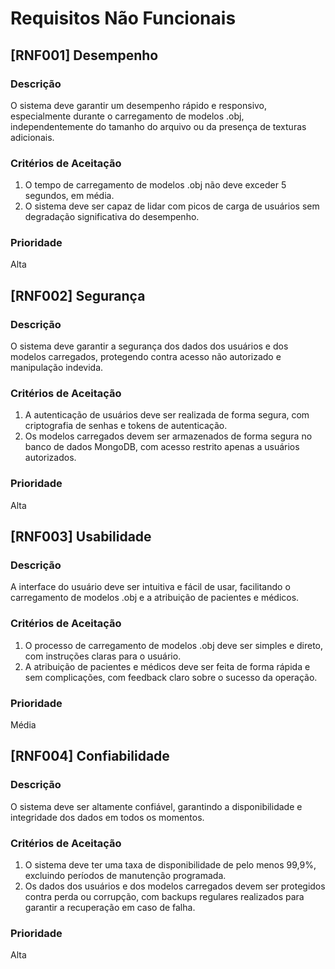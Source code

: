 # Requisitos Não Funcionais

## [RNF001] Desempenho

### Descrição
O sistema deve garantir um desempenho rápido e responsivo, especialmente durante o carregamento de modelos .obj, independentemente do tamanho do arquivo ou da presença de texturas adicionais.

### Critérios de Aceitação
1. O tempo de carregamento de modelos .obj não deve exceder 5 segundos, em média.
2. O sistema deve ser capaz de lidar com picos de carga de usuários sem degradação significativa do desempenho.

### Prioridade
Alta

## [RNF002] Segurança

### Descrição
O sistema deve garantir a segurança dos dados dos usuários e dos modelos carregados, protegendo contra acesso não autorizado e manipulação indevida.

### Critérios de Aceitação
1. A autenticação de usuários deve ser realizada de forma segura, com criptografia de senhas e tokens de autenticação.
2. Os modelos carregados devem ser armazenados de forma segura no banco de dados MongoDB, com acesso restrito apenas a usuários autorizados.

### Prioridade
Alta

## [RNF003] Usabilidade

### Descrição
A interface do usuário deve ser intuitiva e fácil de usar, facilitando o carregamento de modelos .obj e a atribuição de pacientes e médicos.

### Critérios de Aceitação
1. O processo de carregamento de modelos .obj deve ser simples e direto, com instruções claras para o usuário.
2. A atribuição de pacientes e médicos deve ser feita de forma rápida e sem complicações, com feedback claro sobre o sucesso da operação.

### Prioridade
Média

## [RNF004] Confiabilidade

### Descrição
O sistema deve ser altamente confiável, garantindo a disponibilidade e integridade dos dados em todos os momentos.

### Critérios de Aceitação
1. O sistema deve ter uma taxa de disponibilidade de pelo menos 99,9%, excluindo períodos de manutenção programada.
2. Os dados dos usuários e dos modelos carregados devem ser protegidos contra perda ou corrupção, com backups regulares realizados para garantir a recuperação em caso de falha.

### Prioridade
Alta
